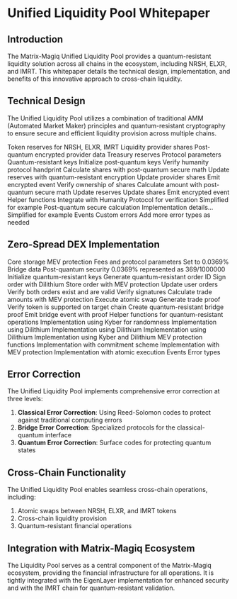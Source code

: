# Unified Liquidity Pool Whitepaper

## Introduction

The Matrix-Magiq Unified Liquidity Pool provides a quantum-resistant liquidity solution across all chains in the ecosystem, including NRSH, ELXR, and IMRT. This whitepaper details the technical design, implementation, and benefits of this innovative approach to cross-chain liquidity.

## Technical Design

The Unified Liquidity Pool utilizes a combination of traditional AMM (Automated Market Maker) principles and quantum-resistant cryptography to ensure secure and efficient liquidity provision across multiple chains.

 Token reserves for NRSH, ELXR, IMRT
 Liquidity provider shares
 Post-quantum encrypted provider data
 Treasury reserves
 Protocol parameters
 Quantum-resistant keys
 Initialize post-quantum keys
 Verify humanity protocol handprint
 Calculate shares with post-quantum secure math
 Update reserves with quantum-resistant encryption
 Update provider shares
 Emit encrypted event
 Verify ownership of shares
 Calculate amount with post-quantum secure math
 Update reserves
 Update shares
 Emit encrypted event
 Helper functions
 Integrate with Humanity Protocol for verification
 Simplified for example
 Post-quantum secure calculation
 Implementation details...
 Simplified for example
 Events
 Custom errors
 Add more error types as needed


## Zero-Spread DEX Implementation

 Core storage
 MEV protection
 Fees and protocol parameters
 Set to 0.0369%
 Bridge data
 Post-quantum security
 0.0369% represented as 369/1000000
 Initialize quantum-resistant keys
 Generate quantum-resistant order ID
 Sign order with Dilithium
 Store order with MEV protection
 Update user orders
 Verify both orders exist and are valid
 Verify signatures
 Calculate trade amounts with MEV protection
 Execute atomic swap
 Generate trade proof
 Verify token is supported on target chain
 Create quantum-resistant bridge proof
 Emit bridge event with proof
 Helper functions for quantum-resistant operations
 Implementation using Kyber for randomness
 Implementation using Dilithium
 Implementation using Dilithium
 Implementation using Dilithium
 Implementation using Kyber and Dilithium
 MEV protection functions
 Implementation with commitment scheme
 Implementation with MEV protection
 Implementation with atomic execution
 Events
 Error types


## Error Correction

The Unified Liquidity Pool implements comprehensive error correction at three levels:

1. **Classical Error Correction**: Using Reed-Solomon codes to protect against traditional computing errors
2. **Bridge Error Correction**: Specialized protocols for the classical-quantum interface
3. **Quantum Error Correction**: Surface codes for protecting quantum states

## Cross-Chain Functionality

The Unified Liquidity Pool enables seamless cross-chain operations, including:

1. Atomic swaps between NRSH, ELXR, and IMRT tokens
2. Cross-chain liquidity provision
3. Quantum-resistant financial operations

## Integration with Matrix-Magiq Ecosystem

The Liquidity Pool serves as a central component of the Matrix-Magiq ecosystem, providing the financial infrastructure for all operations. It is tightly integrated with the EigenLayer implementation for enhanced security and with the IMRT chain for quantum-resistant validation.
